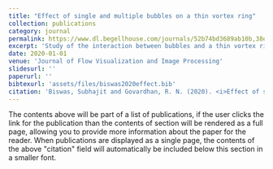 ```yaml
---
title: "Effect of single and multiple bubbles on a thin vortex ring"
collection: publications
category: journal
permalink: https://www.dl.begellhouse.com/journals/52b74bd3689ab10b,38e46e5e497ac8cb,538b8a397ab1e248.html
excerpt: 'Study of the interaction between bubbles and a thin vortex ring using flow visualization.'
date: 2020-01-01
venue: 'Journal of Flow Visualization and Image Processing'
slidesurl: ''
paperurl: ''
bibtexurl: 'assets/files/biswas2020effect.bib'
citation: 'Biswas, Subhajit and Govardhan, R. N. (2020). <i>Effect of single and multiple bubbles on a thin vortex ring</i>. Journal of Flow Visualization and Image Processing, 27(1).'
---
```

The contents above will be part of a list of publications, if the user clicks the link for the publication than the contents of section will be rendered as a full page, allowing you to provide more information about the paper for the reader. When publications are displayed as a single page, the contents of the above "citation" field will automatically be included below this section in a smaller font.
